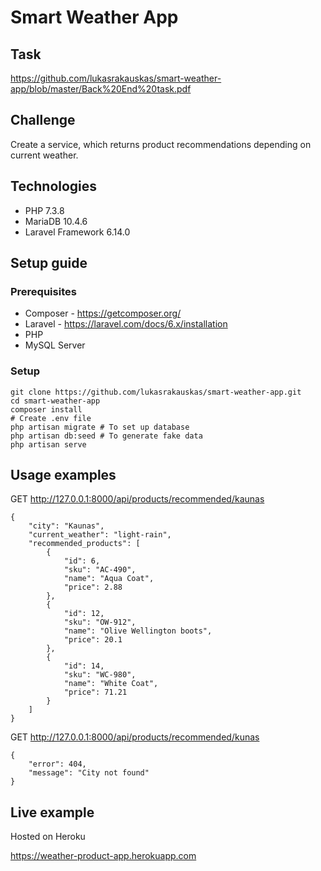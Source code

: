 # Smart Weather App

## Task

https://github.com/lukasrakauskas/smart-weather-app/blob/master/Back%20End%20task.pdf

## Challenge

Create a service, which returns product recommendations depending on current weather.

## Technologies

- PHP 7.3.8
- MariaDB 10.4.6
- Laravel Framework 6.14.0

## Setup guide

### Prerequisites

- Composer - https://getcomposer.org/
- Laravel - https://laravel.com/docs/6.x/installation
- PHP
- MySQL Server

### Setup

    git clone https://github.com/lukasrakauskas/smart-weather-app.git 
    cd smart-weather-app
    composer install
    # Create .env file
    php artisan migrate # To set up database
    php artisan db:seed # To generate fake data
    php artisan serve
    
## Usage examples

GET http://127.0.0.1:8000/api/products/recommended/kaunas

    {
        "city": "Kaunas",
        "current_weather": "light-rain",
        "recommended_products": [
            {
                "id": 6,
                "sku": "AC-490",
                "name": "Aqua Coat",
                "price": 2.88
            },
            {
                "id": 12,
                "sku": "OW-912",
                "name": "Olive Wellington boots",
                "price": 20.1
            },
            {
                "id": 14,
                "sku": "WC-980",
                "name": "White Coat",
                "price": 71.21
            }
        ]
    }

GET http://127.0.0.1:8000/api/products/recommended/kunas

    {
        "error": 404,
        "message": "City not found"
    }

## Live example

Hosted on Heroku

https://weather-product-app.herokuapp.com
